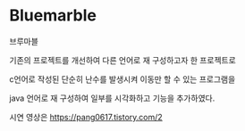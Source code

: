 # Bluemarble
브루마블

기존의 프로젝트를 개선하여 다른 언어로 재 구성하고자 한 프로젝트로

c언어로 작성된 단순히 난수를 발생시켜 이동만 할 수 있는 프로그램을 

java 언어로 재 구성하여 일부를 시각화하고 기능을 추가하였다.


시연 영상은 https://pang0617.tistory.com/2 
